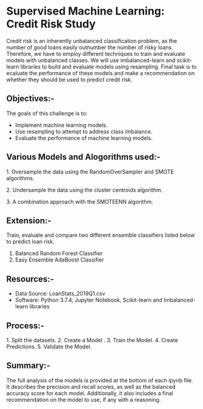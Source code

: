 # Supervised Machine Learning: Credit Risk Study

Credit risk is an inherently unbalanced classification problem, as the number of good loans easily outnumber the number of   risky loans. Therefore, we have to employ different techniques to train and evaluate models with unbalanced classes. We     will use imbalanced-learn and scikit-learn libraries to build and evaluate models using resampling. Final task is to  ecaluate the performance of these models and make a recommendation on whether they should be used to predict credit risk.

## Objectives:-
The goals of this challenge is to:
* Implement machine learning models.
* Use resampling to attempt to address class imbalance.
* Evaluate the performance of machine learning models.

## Various Models and Alogorithms used:-
1. Oversample the data using the RandomOverSampler and SMOTE algorithms.

2. Undersample the data using the cluster centroids algorithm.

3. A combination approach with the SMOTEENN algorithm.

## Extension:-
Train, evaluate and compare two different ensemble classifiers listed below to predict loan risk.
1. Balanced Random Forest Classifier
2. Easy Ensemble AdaBoost Classifier

## Resources:-
* Data Source: LoanStats_2019Q1.csv
* Software: Python 3.7.4, Jupyter Notebook, Scikit-learn and Imbalanced-learn libraries

## Process:-
1. Split the datasets.
2. Create a Model .
3. Train the Model.
4. Create Predictions.
5. Validate the Model.

## Summary:-
The full analysis of the models is provided at the bottom of each ipynb file. It describes the precision and recall scores, as well as the balanced accuracy score for each model. Additionally, it also includes a final recommendation on the model to use, if any with a reasoning.

